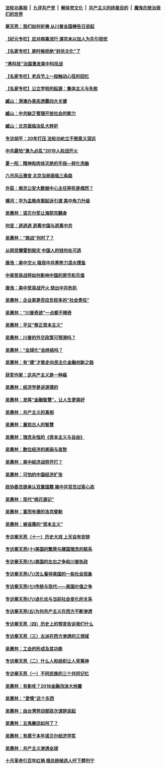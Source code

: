 

####  [法轮功真相](../../../../basic/blob/master/README.md?t=07121954) &nbsp;|&nbsp; [九评共产党](../../../../9ping.md/blob/master/README.md?t=07121954) &nbsp;|&nbsp; [解体党文化](../../../../jtdwh.md/blob/master/README.md?t=07121954)  &nbsp;|&nbsp; [共产主义的终极目的](../../../../gczydzjmd.md/blob/master/README.md?t=07121954) &nbsp;|&nbsp; [魔鬼在统治我们的世界](../../../../mgztzwmdsj.md/blob/master/README.md?t=07121954) 

#### [章天亮：我们如何祈祷 从川普全国祷告日说起](../pages/nsc423/n11944627.md?t=07121954) 

#### [【纪元专栏】应对病毒流行 渥京未以加人为先引担忧](../pages/nsc423/n11875714.md?t=07121954) 

#### [【名家专栏】是时候拒绝“封杀文化”了](../pages/nsc423/n11814093.md?t=07121954) 

#### [“黑科技”治国激发美中科技战](../pages/nsc423/n11638056.md?t=07121954) 

#### [【名家专栏】老兵节上一段触动心弦的回忆](../pages/nsc423/n11646016.md?t=07121954) 

#### [【名家专栏】公立学校的起源：集体主义与失败](../pages/nsc423/n11601833.md?t=07121954) 

#### [臧山：港澳办表态透露四大关键](../pages/nsc423/n11421628.md?t=07121954) 

#### [臧山：中共缺乏管理开放社会的能力](../pages/nsc423/n11407457.md?t=07121954) 

#### [臧山：北京面临治乱大转折](../pages/nsc423/n11406895.md?t=07121954) 

#### [专访胡平：20年打压 法轮功屹立不倒意义深远](../pages/nsc423/n11398800.md?t=07121954) 

#### [中共最怕“逢九必乱”2019人权战开火](../pages/nsc423/n11385248.md?t=07121954) 

#### [夏一阳：精神和肉体灭绝的手段—转化洗脑](../pages/nsc423/n11368250.md?t=07121954) 

#### [六月风云激变 北京当局面临三条路](../pages/nsc423/n11313668.md?t=07121954) 

#### [许茹：南京公安大数据中心主任猝死是偶然？](../pages/nsc423/n11064744.md?t=07121954) 

#### [横河：华为孟晚舟案起诉引渡 美中角力升级](../pages/nsc423/n11027230.md?t=07121954) 

#### [吴惠林：诺贝尔奖让海耶克翻身](../pages/nsc423/n10890049.md?t=07121954) 

#### [何坚：逃逃逃 逃离中国与逃离中共](../pages/nsc423/n10592891.md?t=07121954) 

#### [吴惠林：“商战”何时了？](../pages/nsc423/n10573558.md?t=07121954) 

#### [从网贷爆雷到股灾 中国人的钱何处可逃](../pages/nsc423/n10572800.md?t=07121954) 

#### [唐浩：美中交火 隐现中共黑势力混水摸鱼](../pages/nsc423/n10544040.md?t=07121954) 

#### [中美贸易战将如何影响中国的房市和币值](../pages/nsc423/n10543697.md?t=07121954) 

#### [唐浩：美中贸易战开火 烧出中共危机](../pages/nsc423/n10540126.md?t=07121954) 

#### [吴惠林：企业家是否应负较多的“社会责任”](../pages/nsc423/n10535022.md?t=07121954) 

#### [吴惠林：“川普奇迹”一点都不稀奇](../pages/nsc423/n10512808.md?t=07121954) 

#### [吴惠林：平议“修正资本主义”](../pages/nsc423/n10495724.md?t=07121954) 

#### [吴惠林：川普的外交政策可预测吗？](../pages/nsc423/n10462387.md?t=07121954) 

#### [吴惠林：“全球化”会终结吗？](../pages/nsc423/n10452838.md?t=07121954) 

#### [吴惠林：有“德”才能走向民主化金融创新之路](../pages/nsc423/n10432292.md?t=07121954) 

#### [获奖作家：这共产主义是一种癌](../pages/nsc423/n10431541.md?t=07121954) 

#### [吴惠林：经济学是讲道德的](../pages/nsc423/n10398014.md?t=07121954) 

#### [吴惠林：发挥“金融智慧”，让人生更美好](../pages/nsc423/n10375019.md?t=07121954) 

#### [吴惠林：共产主义的真相](../pages/nsc423/n10351394.md?t=07121954) 

#### [吴惠林：重拾古人的智慧](../pages/nsc423/n10337691.md?t=07121954) 

#### [吴惠林：理念永恒的《资本主义与自由》](../pages/nsc423/n10316274.md?t=07121954) 

#### [吴惠林：数位经济的美丽与哀愁](../pages/nsc423/n10292946.md?t=07121954) 

#### [吴惠林：美中经济战将开打？](../pages/nsc423/n10258825.md?t=07121954) 

#### [吴惠林：可怕的中国经济扩张](../pages/nsc423/n10219147.md?t=07121954) 

#### [政协委员提承认双重国籍 揭中共官员过客心态](../pages/nsc423/n10208809.md?t=07121954) 

#### [吴惠林：现代“桃花源记”](../pages/nsc423/n10185234.md?t=07121954) 

#### [吴惠林：富而有德的洛克斐勒](../pages/nsc423/n10142264.md?t=07121954) 

#### [吴惠林：被诬蔑的“资本主义”](../pages/nsc423/n10124816.md?t=07121954) 

#### [专访章天亮（十一）历史大戏 上天自有安排](../pages/nsc423/n10094905.md?t=07121954) 

#### [专访章天亮(十)美国的繁荣与建国理念的联系](../pages/nsc423/n10094899.md?t=07121954) 

#### [专访章天亮(九)美国的左右之争和川普执政](../pages/nsc423/n10094889.md?t=07121954) 

#### [专访章天亮(八)怎么看待美国的一些社会现象](../pages/nsc423/n10094857.md?t=07121954) 

#### [专访章天亮(七)传统与现代——美国价值之争](../pages/nsc423/n10093140.md?t=07121954) 

#### [专访章天亮(六)进化论与当前社会变化的关系](../pages/nsc423/n10092036.md?t=07121954) 

#### [专访章天亮(五)为何共产主义在西方不断渗透](../pages/nsc423/n10083620.md?t=07121954) 

#### [专访章天亮（四）历史上的预言告诉我们什么](../pages/nsc423/n10083606.md?t=07121954) 

#### [专访章天亮（三）左派在西方渗透的三领域](../pages/nsc423/n10081115.md?t=07121954) 

#### [吴惠林：工会的形成及其功能](../pages/nsc423/n10080633.md?t=07121954) 

#### [专访章天亮（二）什么人和组织让人背离神](../pages/nsc423/n10076637.md?t=07121954) 

#### [专访章天亮（一）不同民族的三个共同记忆](../pages/nsc423/n10074188.md?t=07121954) 

#### [吴惠林：有影呒？2018金融泡沫大地震](../pages/nsc423/n10040534.md?t=07121954) 

#### [吴惠林：“爱情”这个东西](../pages/nsc423/n10019423.md?t=07121954) 

#### [吴惠林：由台湾劳动部政次请辞说起](../pages/nsc423/n9979679.md?t=07121954) 

#### [吴惠林：五鬼搬运如何了？](../pages/nsc423/n9925338.md?t=07121954) 

#### [吴惠林：有感于本年诺贝尔经济学奖](../pages/nsc423/n9871883.md?t=07121954) 

#### [吴惠林：共产主义渗透全球](../pages/nsc423/n9812748.md?t=07121954) 

#### [十月革命引百年红祸 俄总统候选人吁下葬列宁](../pages/nsc423/n9810182.md?t=07121954) 

